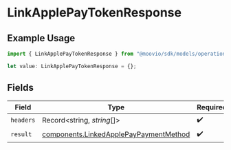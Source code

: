# LinkApplePayTokenResponse

## Example Usage

```typescript
import { LinkApplePayTokenResponse } from "@moovio/sdk/models/operations";

let value: LinkApplePayTokenResponse = {};
```

## Fields

| Field                                                                                            | Type                                                                                             | Required                                                                                         | Description                                                                                      |
| ------------------------------------------------------------------------------------------------ | ------------------------------------------------------------------------------------------------ | ------------------------------------------------------------------------------------------------ | ------------------------------------------------------------------------------------------------ |
| `headers`                                                                                        | Record<string, *string*[]>                                                                       | :heavy_check_mark:                                                                               | N/A                                                                                              |
| `result`                                                                                         | [components.LinkedApplePayPaymentMethod](../../models/components/linkedapplepaypaymentmethod.md) | :heavy_check_mark:                                                                               | N/A                                                                                              |